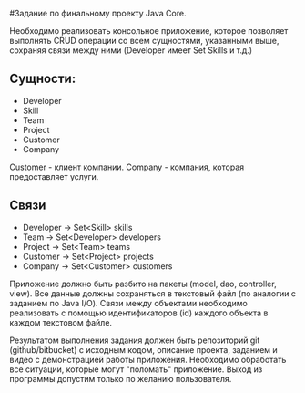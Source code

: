 #﻿Задание по финальному проекту Java Core.

Необходимо реализовать консольное приложение, которое позволяет выполнять CRUD операции со всем сущностями, указанными выше, сохраняя связи между ними (Developer имеет Set Skills и т.д.)

## Сущности:
 - Developer
 - Skill
 - Team
 - Project
 - Customer
 - Company

 Customer - клиент компании.
 Company - компания, которая предоставляет услуги.

## Связи
 - Developer -> Set\<Skill> skills 
 - Team -> Set\<Developer> developers
 - Project -> Set\<Team> teams
 - Customer -> Set\<Project> projects
 - Company -> Set\<Customer> customers


Приложение должно быть разбито на пакеты (model, dao, controller, view).
Все данные должны сохраняться в текстовый файл (по аналогии с заданием по Java I/O).
Связи между объектами необходимо реализовать с помощью идентификаторов (id) каждого объекта в каждом текстовом файле.

Результатом выполнения задания должен быть репозиторий git (github/bitbucket) с исходным кодом, описание проекта, заданием и видео с демонстрацией работы приложения.
Необходимо обработать все ситуации, которые могут "поломать" приложение.
Выход из программы допустим только по желанию пользователя.